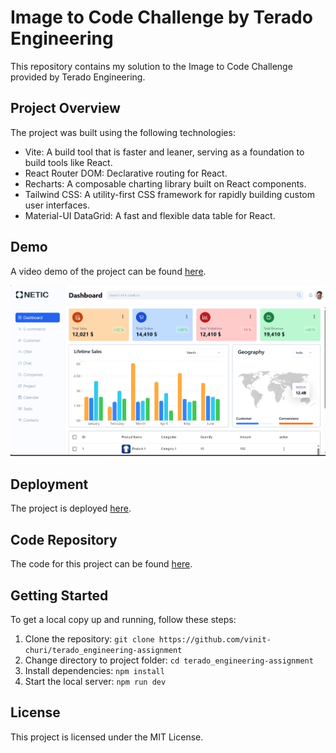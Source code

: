 # Image to Code Challenge by Terado Engineering

This repository contains my solution to the Image to Code Challenge provided by Terado Engineering.

## Project Overview

The project was built using the following technologies:

- Vite: A build tool that is faster and leaner, serving as a foundation to build tools like React.
- React Router DOM: Declarative routing for React.
- Recharts: A composable charting library built on React components.
- Tailwind CSS: A utility-first CSS framework for rapidly building custom user interfaces.
- Material-UI DataGrid: A fast and flexible data table for React.

## Demo

A video demo of the project can be found [here](https://www.loom.com/share/cd25493085d240aaabf79f3149c7ee05?sid=a52d550f-ee53-4540-864b-f65758183065).

![Project Screenshot](./docs/images/Screenshot.png)

## Deployment

The project is deployed [here](https://terado-engineering-assignment.vercel.app/).

## Code Repository

The code for this project can be found [here](https://github.com/vinit-churi/terado_engineering-assignment).

## Getting Started

To get a local copy up and running, follow these steps:

1. Clone the repository: `git clone https://github.com/vinit-churi/terado_engineering-assignment`
2. Change directory to project folder: `cd terado_engineering-assignment`
3. Install dependencies: `npm install`
4. Start the local server: `npm run dev`

## License

This project is licensed under the MIT License.